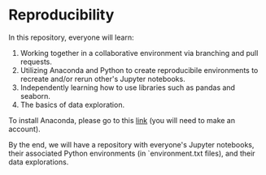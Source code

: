 # Reproducibility

In this repository, everyone will learn:

1. Working together in a collaborative environment via branching and pull requests.
2. Utilizing Anaconda and Python to create reproducibile environments to recreate and/or rerun other's Jupyter notebooks.
3. Independently learning how to use libraries such as pandas and seaborn.
4. The basics of data exploration.

To install Anaconda, please go to this [link](https://www.anaconda.com/download) (you will need to make an account).

By the end, we will have a repository with everyone's Jupyter notebooks, their associated Python environments (in `environment.txt files), and their data explorations.
